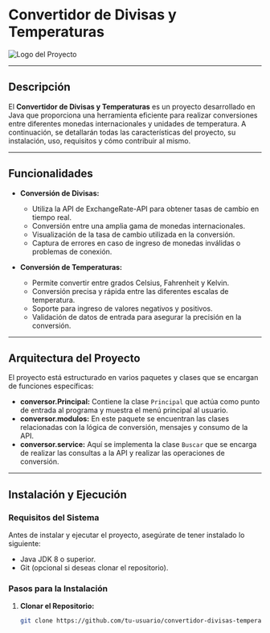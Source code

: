 

# Convertidor de Divisas y Temperaturas

![Logo del Proyecto](URL_DEL_LOGO)

---

## Descripción

El **Convertidor de Divisas y Temperaturas** es un proyecto desarrollado en Java que proporciona una herramienta eficiente para realizar conversiones entre diferentes monedas internacionales y unidades de temperatura. A continuación, se detallarán todas las características del proyecto, su instalación, uso, requisitos y cómo contribuir al mismo.

---

## Funcionalidades

- **Conversión de Divisas:**
    - Utiliza la API de ExchangeRate-API para obtener tasas de cambio en tiempo real.
    - Conversión entre una amplia gama de monedas internacionales.
    - Visualización de la tasa de cambio utilizada en la conversión.
    - Captura de errores en caso de ingreso de monedas inválidas o problemas de conexión.

- **Conversión de Temperaturas:**
    - Permite convertir entre grados Celsius, Fahrenheit y Kelvin.
    - Conversión precisa y rápida entre las diferentes escalas de temperatura.
    - Soporte para ingreso de valores negativos y positivos.
    - Validación de datos de entrada para asegurar la precisión en la conversión.

---

## Arquitectura del Proyecto

El proyecto está estructurado en varios paquetes y clases que se encargan de funciones específicas:

- **conversor.Principal:** Contiene la clase `Principal` que actúa como punto de entrada al programa y muestra el menú principal al usuario.
- **conversor.modulos:** En este paquete se encuentran las clases relacionadas con la lógica de conversión, mensajes y consumo de la API.
- **conversor.service:** Aquí se implementa la clase `Buscar` que se encarga de realizar las consultas a la API y realizar las operaciones de conversión.

---

## Instalación y Ejecución

### Requisitos del Sistema

Antes de instalar y ejecutar el proyecto, asegúrate de tener instalado lo siguiente:

- Java JDK 8 o superior.
- Git (opcional si deseas clonar el repositorio).

### Pasos para la Instalación

1. **Clonar el Repositorio:**
   ```bash
   git clone https://github.com/tu-usuario/convertidor-divisas-temperaturas.git




